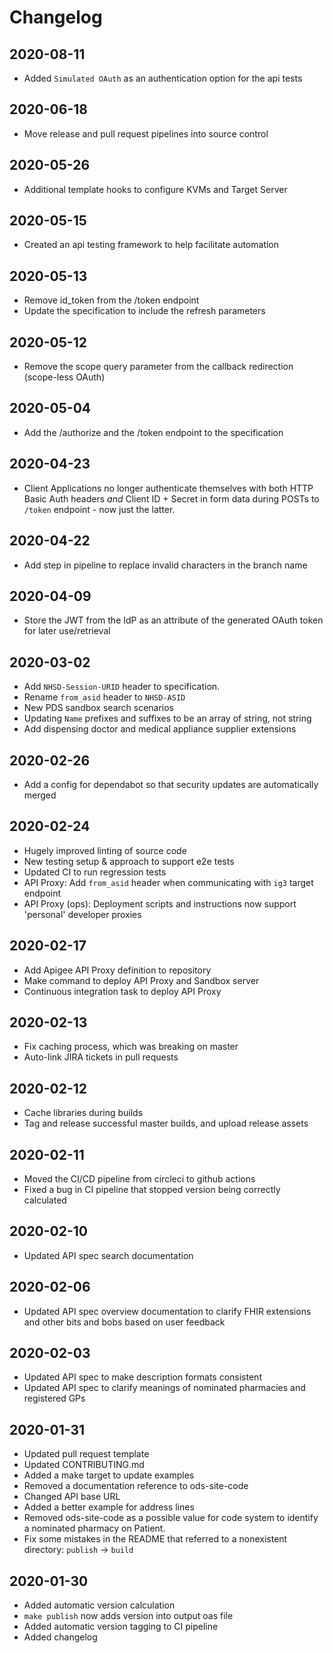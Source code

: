 # Changelog

## 2020-08-11
* Added `Simulated OAuth` as an authentication option for the api tests

## 2020-06-18
* Move release and pull request pipelines into source control

## 2020-05-26
* Additional template hooks to configure KVMs and Target Server

## 2020-05-15
* Created an api testing framework to help facilitate automation

## 2020-05-13
* Remove id_token from the /token endpoint
* Update the specification to include the refresh parameters

## 2020-05-12
* Remove the scope query parameter from the callback redirection (scope-less OAuth)

## 2020-05-04
* Add the /authorize and the /token endpoint to the specification

## 2020-04-23
* Client Applications no longer authenticate themselves with both HTTP Basic Auth headers *and* Client ID + Secret in form data during POSTs to `/token` endpoint - now just the latter.

## 2020-04-22
* Add step in pipeline to replace invalid characters in the branch name

## 2020-04-09
* Store the JWT from the IdP as an attribute of the generated OAuth token for later use/retrieval

## 2020-03-02
* Add `NHSD-Session-URID` header to specification.
* Rename `from_asid` header to `NHSD-ASID`
* New PDS sandbox search scenarios
* Updating `Name` prefixes and suffixes to be an array of string, not string
* Add dispensing doctor and medical appliance supplier extensions


## 2020-02-26
* Add a config for dependabot so that security updates are automatically merged

## 2020-02-24
* Hugely improved linting of source code
* New testing setup & approach to support e2e tests
* Updated CI to run regression tests
* API Proxy: Add `from_asid` header when communicating with `ig3` target endpoint
* API Proxy (ops): Deployment scripts and instructions now support 'personal' developer proxies

## 2020-02-17
* Add Apigee API Proxy definition to repository
* Make command to deploy API Proxy and Sandbox server
* Continuous integration task to deploy API Proxy

## 2020-02-13
* Fix caching process, which was breaking on master
* Auto-link JIRA tickets in pull requests

## 2020-02-12
* Cache libraries during builds
* Tag and release successful master builds, and upload release assets

## 2020-02-11
* Moved the CI/CD pipeline from circleci to github actions
* Fixed a bug in CI pipeline that stopped version being correctly calculated

## 2020-02-10
* Updated API spec search documentation

## 2020-02-06
* Updated API spec overview documentation to clarify FHIR extensions and other bits and bobs based on user feedback

## 2020-02-03
* Updated API spec to make description formats consistent
* Updated API spec to clarify meanings of nominated pharmacies and registered GPs

## 2020-01-31
* Updated pull request template
* Updated CONTRIBUTING.md
* Added a make target to update examples
* Removed a documentation reference to ods-site-code
* Changed API base URL
* Added a better example for address lines
* Removed ods-site-code as a possible value for code system to identify a nominated pharmacy on Patient.
* Fix some mistakes in the README that referred to a nonexistent directory: `publish` -> `build`

## 2020-01-30
* Added automatic version calculation
* `make publish` now adds version into output oas file
* Added automatic version tagging to CI pipeline
* Added changelog

